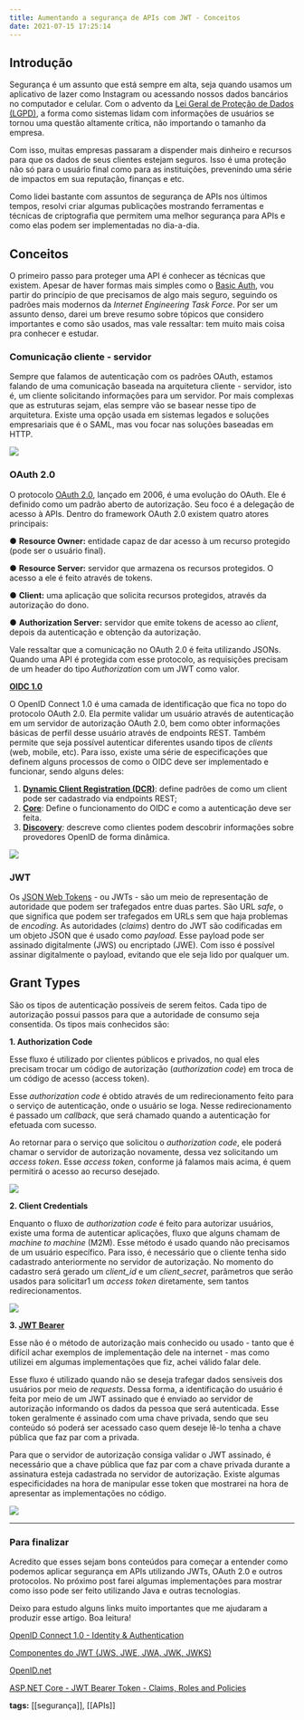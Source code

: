 ```yaml
---
title: Aumentando a segurança de APIs com JWT - Conceitos
date: 2021-07-15 17:25:14
---
```


## Introdução

Segurança é um assunto que está sempre em alta, seja quando usamos um aplicativo de lazer como Instagram ou acessando nossos dados bancários no computador e celular. Com o advento da [Lei Geral de Proteção de Dados (LGPD)](https://www.serpro.gov.br/lgpd/menu/a-lgpd/o-que-muda-com-a-lgpd), a forma como sistemas lidam com informações de usuários se tornou uma questão altamente crítica, não importando o tamanho da empresa.

Com isso, muitas empresas passaram a dispender mais dinheiro e recursos para que os dados de seus clientes estejam seguros. Isso é uma proteção não só para o usuário final como para as instituições, prevenindo uma série de impactos em sua reputação, finanças e etc.

Como lidei bastante com assuntos de segurança de APIs nos últimos tempos, resolvi criar algumas publicações mostrando ferramentas e técnicas de criptografia que permitem uma melhor segurança para APIs e como elas podem ser implementadas no dia-a-dia.


## Conceitos

O primeiro passo para proteger uma API é conhecer as técnicas que existem. Apesar de haver formas mais simples como o [Basic Auth](https://datatracker.ietf.org/doc/html/rfc7617), vou partir do princípio de que precisamos de algo mais seguro, seguindo os padrões mais modernos da *Internet Engineering Task Force*. Por ser um assunto denso, darei um breve resumo sobre tópicos que considero importantes e como são usados, mas vale ressaltar: tem muito mais coisa pra conhecer e estudar.

### Comunicação cliente - servidor

Sempre que falamos de autenticação com os padrões OAuth, estamos falando de uma comunicação baseada na arquitetura cliente - servidor, isto é, um cliente solicitando informações para um servidor. Por mais complexas que as estruturas sejam, elas sempre vão se basear nesse tipo de arquitetura. Existe uma opção usada em sistemas legados e soluções empresariais que é o SAML, mas vou focar nas soluções baseadas em HTTP.

<img src="{{ site.baseurl }}/assets/client-server.png"/>


### OAuth 2.0

O protocolo [OAuth 2.0](https://datatracker.ietf.org/doc/html/rfc6749), lançado em 2006, é uma evolução do OAuth. Ele é definido como um padrão aberto de autorização. Seu foco é a delegação de acesso à APIs. Dentro do framework OAuth 2.0 existem quatro atores principais:

● **Resource Owner:** entidade capaz de dar acesso à um recurso protegido (pode ser o usuário final).

● **Resource Server:** servidor que armazena os recursos protegidos. O acesso a ele é feito através de tokens.

● **Client:** uma aplicação que solicita recursos protegidos, através da autorização do dono.

● **Authorization Server:** servidor que emite tokens de acesso ao *client*, depois da autenticação e obtenção da autorização.

Vale ressaltar que a comunicação no OAuth 2.0 é feita utilizando JSONs. Quando uma API é protegida com esse protocolo, as requisições precisam de um header do tipo *Authorization* com um JWT como valor.

**[OIDC 1.0](https://www.linkedin.com/pulse/aspnet-core-jwt-bearer-token-claims-roles-policies-alex-tochetto/)**

O OpenID Connect 1.0 é uma camada de identificação que fica no topo do protocolo OAuth 2.0. Ela permite validar um usuário através de autenticação em um servidor de autorização OAuth 2.0, bem como obter informações básicas de perfil desse usuário através de endpoints REST. Também permite que seja possível autenticar diferentes usando tipos de *clients* (web, mobile, etc). Para isso, existe uma série de especificações que definem alguns processos de como o OIDC deve ser implementado e funcionar, sendo alguns deles:

1. **[Dynamic Client Registration (DCR)](https://openid.net/specs/openid-connect-registration-1_0.html)**: define padrões de como um client pode ser cadastrado via endpoints REST;
2. **[Core](https://openid.net/specs/openid-connect-core-1_0.html)**: Define o funcionamento do OIDC e como a autenticação deve ser feita.
3. **[Discovery](https://openid.net/specs/openid-connect-discovery-1_0.html)**: descreve como clientes podem descobrir informações sobre provedores OpenID de forma dinâmica.

<img src="{{ site.baseurl }}/assets/oidc.png"/>

### JWT

Os [JSON Web Tokens](https://datatracker.ietf.org/doc/html/rfc7519) - ou JWTs - são um meio de representação de autoridade que podem ser trafegados entre duas partes. São URL *safe*, o que significa que podem ser trafegados em URLs sem que haja problemas de *encoding*. As autoridades (*claims*) dentro do JWT são codificadas em um objeto JSON que é usado como *payload.* Esse payload pode ser assinado digitalmente (JWS) ou encriptado (JWE). Com isso é possível assinar digitalmente o payload, evitando que ele seja lido por qualquer um.

## Grant Types

São os tipos de autenticação possíveis de serem feitos. Cada tipo de autorização possui passos para que a autoridade de consumo seja consentida. Os tipos mais conhecidos são:

**1. Authorization Code**

Esse fluxo é utilizado por clientes públicos e privados, no qual eles precisam trocar um código de autorização (*authorization code*) em troca de um código de acesso (access token).

Esse *authorization code* é obtido através de um redirecionamento feito para o serviço de autenticação, onde o usuário se loga. Nesse redirecionamento é passado um *callback*, que será chamado quando a autenticação for efetuada com sucesso. 

Ao retornar para o serviço que solicitou o *authorization code*, ele poderá chamar o servidor de autorização novamente, dessa vez solicitando um *access token*. Esse *access token*, conforme já falamos mais acima, é quem permitirá o acesso ao recurso desejado.

<img src="{{ site.baseurl }}/assets/auth_code.png"/>


**2. Client Credentials**

Enquanto o fluxo de *authorization code* é feito para autorizar usuários, existe uma forma de autenticar aplicações, fluxo que alguns chamam de *machine to machine* (M2M). Esse método é usado quando não precisamos de um usuário específico. Para isso, é necessário que o cliente tenha sido cadastrado anteriormente no servidor de autorização. No momento do cadastro será gerado um *client_id* e um *client_secret*, parâmetros que serão usados para solicitar1 um *access token* diretamente, sem tantos redirecionamentos. 

<img src="{{ site.baseurl }}/assets/client_credentials.png"/>


**3. [JWT Bearer](https://datatracker.ietf.org/doc/html/rfc7523)**

Esse não é o método de autorização mais conhecido ou usado - tanto que é difícil achar exemplos de implementação dele na internet - mas como utilizei em algumas implementações que fiz, achei válido falar dele. 

Esse fluxo é utilizado quando não se deseja trafegar dados sensíveis dos usuários por meio de *requests*. Dessa forma, a identificação do usuário é feita por meio de um JWT assinado que é enviado ao servidor de autorização informando os dados da pessoa que será autenticada. Esse token geralmente é assinado com uma chave privada, sendo que seu conteúdo só poderá ser acessado caso quem deseje lê-lo tenha a chave pública que faz par com a privada. 

Para que o servidor de autorização consiga validar o JWT assinado, é necessário que a chave pública que faz par com a chave privada durante a assinatura esteja cadastrada no servidor de autorização. Existe algumas especificidades na hora de manipular esse token que mostrarei na hora de apresentar as implementações no código.


<img src="{{ site.baseurl }}/assets/jwt-bearer.png"/>

---

### Para finalizar

Acredito que esses sejam bons conteúdos para começar a entender como podemos aplicar segurança em APIs utilizando JWTs, OAuth 2.0 e outros protocolos. No próximo post farei algumas implementações para mostrar como isso pode ser feito utilizando Java e outras tecnologias.

Deixo para estudo alguns links muito importantes que me ajudaram a produzir esse artigo. Boa leitura!

[OpenID Connect 1.0 - Identity & Authentication](https://developer.orange.com/tech_guide/openid-connect-1-0/)

[Componentes do JWT (JWS, JWE, JWA, JWK, JWKS)](https://www.brunobrito.net.br/jose-jwt-jws-jwe-jwa-jwk-jwks/)

[OpenID.net](https://openid.net/)

[ASP.NET Core - JWT Bearer Token - Claims, Roles and Policies](https://www.linkedin.com/pulse/aspnet-core-jwt-bearer-token-claims-roles-policies-alex-tochetto/)

<b>tags:</b> [[segurança]], [[APIs]]